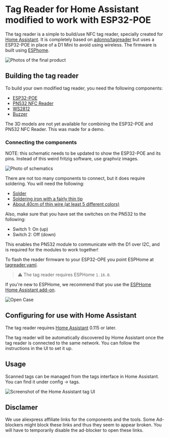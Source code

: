 # Tag Reader for Home Assistant modified to work with ESP32-POE

The tag reader is a simple to build/use NFC tag reader, specially created for [Home Assistant](https://www.home-assistant.io). It is completely based on [adonno/tagreader](https://github.com/adonno/tagreader) but uses a ESP32-POE in place of a D1 Mini to avoid using wireless. The firmware is built using [ESPhome](https://www.esphome.io).

![Photos of the final product](docs/cases.jpg)

## Building the tag reader

To build your own modified tag reader, you need the following components:

- [ESP32-POE](https://www.olimex.com/Products/IoT/ESP32/ESP32-POE/open-source-hardware)
- [PN532 NFC Reader](https://s.click.aliexpress.com/e/_dZNORIJ)
- [WS2812](https://s.click.aliexpress.com/e/_d82GRqr)
- [Buzzer](https://s.click.aliexpress.com/e/_dZ5F5yj)

The 3D models are not yet available for combining the ESP32-POE and PN532 NFC Reader. This was made for a demo.

### Connecting the components

NOTE: this schematic needs to be updated to show the ESP32-POE and its pins. Instead of this weird fritzig software, use graphviz images.

![Photo of schematics](Schematics/tag_reader_schematics_v3.2.png)

There are not too many components to connect, but it does require soldering. You will need the following:

- [Solder](https://s.click.aliexpress.com/e/_dT3S62j)
- [Soldering iron with a fairly thin tip](https://s.click.aliexpress.com/e/_dXaI6nz)
- [About 40cm of thin wire (at least 5 different colors)](https://s.click.aliexpress.com/e/_dZvoYoB)


Also, make sure that you have set the switches on the PN532 to the following:

- Switch 1: On (up)
- Switch 2: Off (down)

This enables the PN532 module to communicate with the D1 over I2C, and is required for the modules to work together!

To flash the reader firmware to your ESP32-OPE you point ESPHome at [tagreader.yaml](tagreader.yaml).
> :warning: The tag reader requires ESPHome `1.16.0`.

If you're new to ESPHome, we recommend that you use the [ESPHome Home Assistant add-on](https://esphome.io/guides/getting_started_hassio.html).

![Open Case](docs/inside-case-completed.jpg)

## Configuring for use with Home Assistant

The tag reader requires [Home Assistant](https://www.home-assistant.io) 0.115 or later.

The tag reader will be automatically discovered by Home Assistant once the tag reader is connected to the same network. You can follow the instructions in the UI to set it up.

## Usage

Scanned tags can be managed from the tags interface in Home Assistant. You can find it under config -> tags.

![Screenshot of the Home Assistant tag UI](docs/tag-ui.gif)

## Disclamer

We use aliexpress affiliate links for the components and the tools. Some Ad-blockers might block these links and thus they seem to appear broken. You will have to temporarily disable the ad-blocker to open these links.
